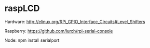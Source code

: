 # raspLCD
Hardware:
http://elinux.org/RPi_GPIO_Interface_Circuits#Level_Shifters

Raspberry:
https://github.com/lurch/rpi-serial-console

Node:
npm install serialport
